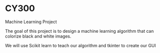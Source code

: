 # CY300
Machine Learning Project

The goal of this project is to design a machine learning algorithm that can
colorize black and white images.

We will use Scikit learn to teach our algorithm and tkinter to create our GUI
